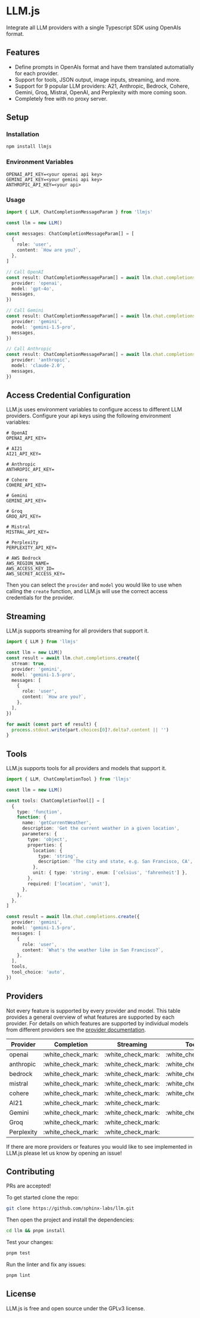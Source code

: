 # LLM.js

Integrate all LLM providers with a single Typescript SDK using OpenAIs format.

## Features

* Define prompts in OpenAIs format and have them translated automatially for each provider.
* Support for tools, JSON output, image inputs, streaming, and more.
* Support for 9 popular LLM providers: A21, Anthropic, Bedrock, Cohere, Gemini, Groq, Mistral, OpenAI, and Perplexity with more coming soon.
* Completely free with no proxy server.

## Setup

### Installation

```bash
npm install llmjs
```

### Environment Variables

```env
OPENAI_API_KEY=<your openai api key>
GEMINI_API_KEY=<your gemini api key>
ANTHROPIC_API_KEY=<your api>
```

### Usage

```ts
import { LLM, ChatCompletionMessageParam } from 'llmjs'

const llm = new LLM()

const messages: ChatCompletionMessageParam[] = [
  {
    role: 'user',
    content: `How are you?`,
  },
]

// Call OpenAI
const result: ChatCompletionMessageParam[] = await llm.chat.completions.create({
  provider: 'openai',
  model: 'gpt-4o',
  messages,
})

// Call Gemini
const result: ChatCompletionMessageParam[] = await llm.chat.completions.create({
  provider: 'gemini',
  model: 'gemini-1.5-pro',
  messages,
})

// Call Anthropic
const result: ChatCompletionMessageParam[] = await llm.chat.completions.create({
  provider: 'anthropic',
  model: 'claude-2.0',
  messages,
})
```

## Access Credential Configuration

LLM.js uses environment variables to configure access to different LLM providers. Configure your api keys using the following environment variables:

```
# OpenAI
OPENAI_API_KEY=

# AI21
AI21_API_KEY=

# Anthropic
ANTHROPIC_API_KEY=

# Cohere
COHERE_API_KEY=

# Gemini
GEMINI_API_KEY=

# Groq
GROQ_API_KEY=

# Mistral
MISTRAL_API_KEY=

# Perplexity
PERPLEXITY_API_KEY=

# AWS Bedrock
AWS_REGION_NAME=
AWS_ACCESS_KEY_ID=
AWS_SECRET_ACCESS_KEY=
```

Then you can select the `provider` and `model` you would like to use when calling the `create` function, and LLM.js will use the correct access credentials for the provider.

## Streaming

LLM.js supports streaming for all providers that support it.

```ts
import { LLM } from 'llmjs'

const llm = new LLM()
const result = await llm.chat.completions.create({
  stream: true,
  provider: 'gemini',
  model: 'gemini-1.5-pro',
  messages: [
    {
      role: 'user',
      content: `How are you?`,
    },
  ],
})

for await (const part of result) {
  process.stdout.write(part.choices[0]?.delta?.content || '')
}
```

## Tools

LLM.js supports tools for all providers and models that support it.

```ts
import { LLM, ChatCompletionTool } from 'llmjs'

const llm = new LLM()

const tools: ChatCompletionTool[] = [
  {
    type: 'function',
    function: {
      name: 'getCurrentWeather',
      description: 'Get the current weather in a given location',
      parameters: {
        type: 'object',
        properties: {
          location: {
            type: 'string',
            description: 'The city and state, e.g. San Francisco, CA',
          },
          unit: { type: 'string', enum: ['celsius', 'fahrenheit'] },
        },
        required: ['location', 'unit'],
      },
    },
  },
]

const result = await llm.chat.completions.create({
  provider: 'gemini',
  model: 'gemini-1.5-pro',
  messages: [
    {
      role: 'user',
      content: `What's the weather like in San Francisco?`,
    },
  ],
  tools,
  tool_choice: 'auto',
})
```

## Providers

Not every feature is supported by every provider and model. This table provides a general overview of what features are supported by each provider. For details on which features are supported by individual models from different providers see the [provider documentation](todo\(md\)/).

| Provider   | Completion           | Streaming            | Tools                | JSON Output          | Image Input          |
| ---------- | -------------------- | -------------------- | -------------------- | -------------------- | -------------------- |
| openai     | :white\_check\_mark: | :white\_check\_mark: | :white\_check\_mark: | :white\_check\_mark: | :white\_check\_mark: |
| anthropic  | :white\_check\_mark: | :white\_check\_mark: | :white\_check\_mark: | :white\_check\_mark: | :white\_check\_mark: |
| bedrock    | :white\_check\_mark: | :white\_check\_mark: | :white\_check\_mark: | :white\_check\_mark: | :white\_check\_mark: |
| mistral    | :white\_check\_mark: | :white\_check\_mark: | :white\_check\_mark: | :white\_check\_mark: |                      |
| cohere     | :white\_check\_mark: | :white\_check\_mark: | :white\_check\_mark: |                      |                      |
| AI21       | :white\_check\_mark: | :white\_check\_mark: |                      |                      |                      |
| Gemini     | :white\_check\_mark: | :white\_check\_mark: | :white\_check\_mark: | :white\_check\_mark: | :white\_check\_mark: |
| Groq       | :white\_check\_mark: | :white\_check\_mark: |                      | :white\_check\_mark: |                      |
| Perplexity | :white\_check\_mark: | :white\_check\_mark: |                      |                      |                      |

If there are more providers or features you would like to see implemented in LLM.js please let us know by opening an issue!

## Contributing

PRs are accepted!

To get started clone the repo:

```bash
git clone https://github.com/sphinx-labs/llm.git
```

Then open the project and install the dependencies:

```bash
cd llm && pnpm install
```

Test your changes:

```bash
pnpm test
```

Run the linter and fix any issues:

```bash
pnpm lint
```

## License

LLM.js is free and open source under the GPLv3 license.
